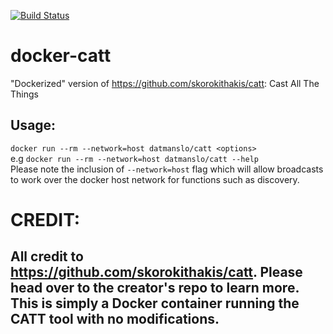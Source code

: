 [![Build Status](https://travis-ci.org/datmanslo/docker-catt.svg?branch=master)](https://travis-ci.org/datmanslo/docker-catt)
# docker-catt
"Dockerized" version of https://github.com/skorokithakis/catt: Cast All The Things
## Usage:
`docker run --rm --network=host datmanslo/catt <options>`  
e.g `docker run --rm --network=host datmanslo/catt --help`  
Please note the inclusion of `--network=host` flag which will allow broadcasts to work over the docker host network for functions such as discovery.

# CREDIT:
## All credit to https://github.com/skorokithakis/catt. Please head over to the creator's repo to learn more. This is simply a Docker container running the CATT tool with no modifications.
